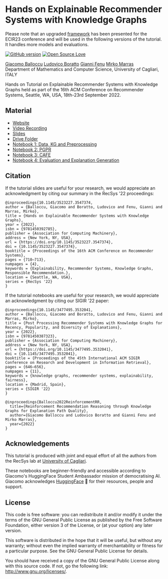 # Hands on Explainable Recommender Systems with Knowledge Graphs

Please note that an upgraded [framework](https://github.com/giacoballoccu/rep-path-reasoning-recsys) has been presented for the ECIR23 conference and will be used in the following versions of the tutorial. It handles more models and evaluations.

[![GitHub version](https://badge.fury.io/gh/boennemann%2Fbadges.svg)](http://badge.fury.io/gh/boennemann%2Fbadges)
[![Open Source Love](https://badges.frapsoft.com/os/gpl/gpl.svg?v=102)](https://github.com/ellerbrock/open-source-badge/)

[Giacomo Balloccu](https://scholar.google.com/citations?user=SKF5qv8AAAAJ)
[Ludovico Boratto](https://scholar.google.com/citations?user=1unjC10AAAAJ)
[Gianni Fenu](https://scholar.google.com/citations?user=riCjuhkAAAAJ)
[Mirko Marras](https://scholar.google.com/citations?user=JZhqKBIAAAAJ)
<br/>Department of Mathematics and Computer Science, University of Cagliari, ITALY

Hands on Tutorial on Explainable Recommender Systems with Knowledge Graphs held as part of the 16th ACM Conference on 
Recommender Systems, Seattle, WA, USA, 18th-23rd September 2022. 


## Material
- [Website](https://explainablerecsys.github.io/recsys2022/)
- [Video Recording](https://vimeo.com/751046329?embedded=true&source=vimeo_logo&owner=184110944)
- [Slides](https://www.slideshare.net/GiacomoBalloccu/hands-on-explainable-recommender-systems-with-knowledge-graphs-recsys22)
- [Drive Folder](https://drive.google.com/drive/folders/1FBnh8SJvdTgmJoUoMvrzg7BppiHO8oIc?usp=sharing)
- [Notebook 1: Data, KG and Preprocessing](https://colab.research.google.com/drive/199vMjGDzH4UyfznKm-mZomnI645RaiLE?usp=sharing)
- [Notebook 2: PGPR](https://colab.research.google.com/drive/1YH9sXAybc0MYmuT3542QwuLUgxXUgF0G?usp=sharing)
- [Notebook 3: CAFE](https://colab.research.google.com/drive/1ZctoVFA4qyFSv5KYGzX7XqnDMwaNBytb?usp=sharing)
- [Notebook 4: Evaluation and Explanation Generation](https://colab.research.google.com/drive/1B-56YvvKFOx573C8QOvN65q1PufZhcLd?usp=sharing)

## Citation 
If the tutorial slides are useful for your research, we would appreciate an acknowledgment by citing our summary in the RecSys '22 proceedings:
```
@inproceedings{10.1145/3523227.3547374,
author = {Balloccu, Giacomo and Boratto, Ludovico and Fenu, Gianni and Marras, Mirko},
title = {Hands on Explainable Recommender Systems with Knowledge Graphs},
year = {2022},
isbn = {9781450392785},
publisher = {Association for Computing Machinery},
address = {New York, NY, USA},
url = {https://doi.org/10.1145/3523227.3547374},
doi = {10.1145/3523227.3547374},
booktitle = {Proceedings of the 16th ACM Conference on Recommender Systems},
pages = {710–713},
numpages = {4},
keywords = {Explainability, Recommender Systems, Knowledge Graphs, Responsible Recommendation.},
location = {Seattle, WA, USA},
series = {RecSys '22}
}
```

If the tutorial notebooks are useful for your research, we would appreciate an acknowledgment by citing our SIGIR '22 paper:
```
@inproceedings{10.1145/3477495.3532041,
author = {Balloccu, Giacomo and Boratto, Ludovico and Fenu, Gianni and Marras, Mirko},
title = {Post Processing Recommender Systems with Knowledge Graphs for Recency, Popularity, and Diversity of Explanations},
year = {2022},
isbn = {9781450387323},
publisher = {Association for Computing Machinery},
address = {New York, NY, USA},
url = {https://doi.org/10.1145/3477495.3532041},
doi = {10.1145/3477495.3532041},
booktitle = {Proceedings of the 45th International ACM SIGIR Conference on Research and Development in Information Retrieval},
pages = {646–656},
numpages = {11},
keywords = {knowledge graphs, recommender systems, explainability, fairness},
location = {Madrid, Spain},
series = {SIGIR '22}
}
```

```
@inproceedings{Balloccu2022ReinforcementRR,
  title={Reinforcement Recommendation Reasoning through Knowledge Graphs for Explanation Path Quality},
  author={Giacomo Balloccu and Ludovico Boratto and Gianni Fenu and Mirko Marras},
  year={2022}
}
```


## Acknowledgements
This tutorial is produced with joint and equal effort of all the authors from the RecSys lab at [University of Cagliari](https://www.unica.it/unica/en/homepage.page).


These notebooks are beginner-friendly and accessible according to Giacomo's HuggingFace Student Ambassador mission of democratising AI. Giacomo acknowledges [HuggingFace](https://huggingface.co/) 🤗 for their resources, people and support.

## License
This code is free software: you can redistribute it and/or modify it under the terms of the GNU General Public License as published by the Free Software Foundation, either version 3 of the License, or (at your option) any later version.

This software is distributed in the hope that it will be useful, but without any warranty; without even the implied warranty of merchantability or fitness for a particular purpose. See the GNU General Public License for details.

You should have received a copy of the GNU General Public License along with this source code. If not, go the following link: http://www.gnu.org/licenses/.


